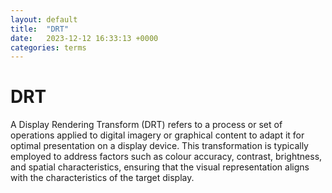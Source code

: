 ```yaml
---
layout: default
title:  "DRT"
date:   2023-12-12 16:33:13 +0000
categories: terms
---
```


# DRT

A Display Rendering Transform (DRT) refers to a process or set of operations applied to digital imagery or graphical content to adapt it for optimal presentation on a display device. This transformation is typically employed to address factors such as colour accuracy, contrast, brightness, and spatial characteristics, ensuring that the visual representation aligns with the characteristics of the target display.